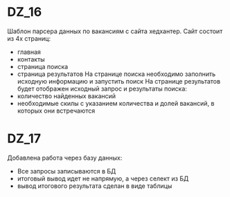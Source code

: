# DZ_16
Шаблон парсера данных по вакансиям с сайта хедхантер.
Сайт состоит из 4х страниц:
- главная
- контакты
- страница поиска
- страница результатов
На странице поиска необходимо заполнить исходную информацию и запустить поиск
На странице результатов будет отображен исходный запрос и результаты поиска:
- количество найденных вакансий
- необходимые скилы с указанием количества и долей вакансий, в которых они встречаются 
# DZ_17
Добавлена работа через базу данных:
- Все запросы записываются в БД
- итоговый вывод идет не напрямую, а через селект из БД
- вывод итогового результата сделан в виде таблицы
